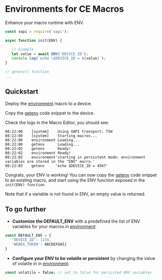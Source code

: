 # Environments for CE Macros

Enhance your macro runtime with ENV.

```javascript
const xapi = require('xapi');

async function init(ENV) {

   // Example
   let value = await ENV('DEVICE_ID');
   console.log(`echo \$DEVICE_ID = ${value}`);
}

// getenv() function
...
```

## Quickstart

Deploy the [environment](environment.js) macro to a device.

Copy the [getenv](getenv-minified.js) code snippet to the device.

Check the logs in the Macro Editor, you should see:

```text
08:22:00	[system]    Using XAPI transport: TSH
08:22:00	[system]    Starting macros...
08:22:00	environment Loading...
08:22:00	getenv      Loading...
08:22:02	getenv      Ready!
08:22:02	environment Ready!
08:22:02	environment'starting in persistent mode: environment variables are stored in the "ENV" macro.'
08:22:03	getenv     'echo $DEVICE_ID = 4567'
```

Congrats, your ENV is working!
You can now copy the [getenv](getenv-minified.js) code snippet to an existing macro,
and start using the ENV function exposed in the `init(ENV) function`

Note that if a variable is not found in ENV, an empty value is returned.


## To go further

- **Customize the DEFAULT_ENV** with a predefined the list of ENV variables for your macros in [environment](environment.js):

```javascript
const DEFAULT_ENV = {
   'DEVICE_ID': 1234,
   'WEBEX_TOKEN': ABCDEFGHIJ
}
```

- **Configure your ENV to be volatile or persistent** by changing the value of volatile in in [environment](environment.js): 

```javascript
const volatile = false; // set to false for persisted ENV variables
```
